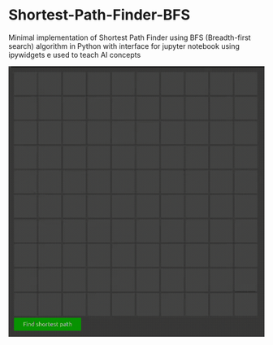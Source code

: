 # Shortest-Path-Finder-BFS
Minimal implementation of Shortest Path Finder using BFS (Breadth-first search) algorithm in Python with interface for jupyter notebook using ipywidgets e used to teach AI concepts

![demo](images/demo.gif)